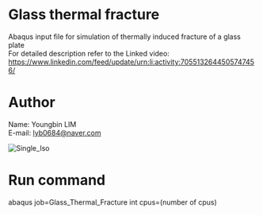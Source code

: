 # Glass thermal fracture
Abaqus input file for simulation of thermally induced fracture of a glass plate <br>
For detailed description refer to the Linked video: 
<br>https://www.linkedin.com/feed/update/urn:li:activity:7055132644505747456/

# Author
Name: Youngbin LIM
<br>E-mail: lyb0684@naver.com

![Single_Iso](https://github.com/YB-LIM/Glass-thermal-fracture/assets/105615106/44cd96c2-6391-4162-b703-3ccba215f1b4)

# Run command
abaqus job=Glass_Thermal_Fracture int cpus=(number of cpus)
